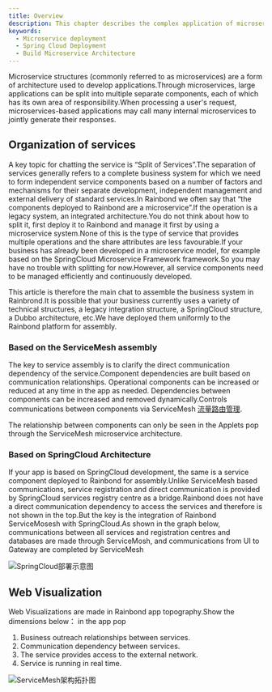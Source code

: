 ```yaml
---
title: Overview
description: This chapter describes the complex application of microservice architecture based on Rainbond
keywords:
  - Microservice deployment
  - Spring Cloud Deployment
  - Build Microservice Architecture
---
```


Microservice structures (commonly referred to as microservices) are a form of architecture used to develop applications.Through microservices, large applications can be split into multiple separate components, each of which has its own area of responsibility.When processing a user's request, microservices-based applications may call many internal microservices to jointly generate their responses.

## Organization of services

A key topic for chatting the service is “Split of Services”.The separation of services generally refers to a complete business system for which we need to form independent service components based on a number of factors and mechanisms for their separate development, independent management and external delivery of standard services.In Rainbond we often say that “the components deployed to Rainbond are a microservice”.If the operation is a legacy system, an integrated architecture.You do not think about how to split it, first deploy it to Rainbond and manage it first by using a microservice system.None of this is the type of service that provides multiple operations and the share attributes are less favourable.If your business has already been developed in a microservice model, for example based on the SpringCloud Microservice Framework framework.So you may have no trouble with splitting for now.However, all service components need to be managed efficiently and continuously developed.

This article is therefore the main chat to assemble the business system in Rainbrond.It is possible that your business currently uses a variety of technical structures, a legacy integration structure, a SpringCloud structure, a Dubbo architecture, etc.We have deployed them uniformly to the Rainbond platform for assembly.

### Based on the ServiceMesh assembly

The key to service assembly is to clarify the direct communication dependency of the service.Component dependencies are built based on communication relationships. Operational components can be increased or reduced at any time in the app as needed. Dependencies between components can be increased and removed dynamically.Controls communications between components via ServiceMesh [流量路由管理](#Webvisualization).

The relationship between components can only be seen in the Applets pop through the ServiceMesh microservice architecture.

### Based on SpringCloud Architecture

If your app is based on SpringCloud development, the same is a service component deployed to Rainbond for assembly.Unlike ServiceMesh based communications, service registration and direct communication is provided by SpringCloud services registry centre as a bridge.Rainbond does not have a direct communication dependency to access the services and therefore is not shown in the top.But the key is the integration of Rainbond ServiceMosesh with SpringCloud.As shown in the graph below, communications between all services and registration centres and databases are made through ServiceMosh, and communications from UI to Gateway are completed by ServiceMesh

![SpringCloud部署示意图](https://grstatic.oss-cn-shanghai.aliyuncs.com/docs/5.2/SpringCloud.png)

## Web Visualization

Web Visualizations are made in Rainbond app topography.Show the dimensions below： in the app pop

1. Business outreach relationships between services.
2. Communication dependency between services.
3. The service provides access to the external network.
4. Service is running in real time.

![ServiceMesh架构拓扑图](https://grstatic.oss-cn-shanghai.aliyuncs.com/docs/5.2/servicemesh.png)
